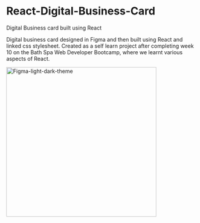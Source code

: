 # React-Digital-Business-Card
Digital Business card built using React


Digital business card designed in Figma and then built using React and linked css stylesheet.
Created as a self learn project after completing week 10 on the Bath Spa Web Developer Bootcamp, where we learnt various aspects of React.

<img width="397" alt="Figma-light-dark-theme" src="https://user-images.githubusercontent.com/101003808/168446868-a5f989b7-f39f-4c32-a659-c7789bb6204e.png">
